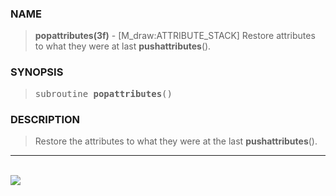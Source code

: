 <?
<body>
  <a name="top" id="top"></a>
  <div id="Container">
    <div id="Content">
      <div class="c275">
      </div><a name="0"></a>
      <h3><a name="0">NAME</a></h3>
      <blockquote>
        <b>popattributes(3f)</b> - [M_draw:ATTRIBUTE_STACK] Restore attributes to what they were at last <b>pushattributes</b>(). <b></b>
      </blockquote><a name="contents" id="contents"></a>
      <h3><a name="3">SYNOPSIS</a></h3>
      <blockquote>
        <pre>
subroutine <b>popattributes</b>()
</pre>
      </blockquote><a name="2"></a>
      <h3><a name="2">DESCRIPTION</a></h3>
      <blockquote>
        <p>Restore the attributes to what they were at the last <b>pushattributes</b>().</p>
      </blockquote>
      <hr />
      <br />
      <div class="c275"><img src="../images/popattributes.3m_draw.gif" /></div>
    </div>
  </div>
</body>
